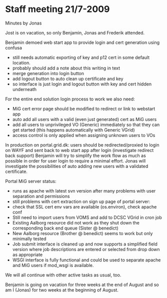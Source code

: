 # Staff meeting 21/7-2009

Minutes by Jonas

Jost is on vacation, so only Benjamin, Jonas and Frederik attended.

Benjamin demoed web start app to provide login and cert generation using confusa
 - still needs automatic exporting of key and p12 cert in some default location.
 - probably should add a note about this writing in text
 - merge generation into login button
 - add logout button to auto clean up certificate and key
 - so interface is just login and logout button with key and cert hidden underneath

For the entire end solution login process to work we also need:
 - MiG cert error page should be modified to redirect or link to webstart app
 - auto add all users with a valid (even just generated) cert as MiG users
 - add all users to unprivileged VO (Generic) immediately so that they can get started (this happens automatically with Generic VGrid)
 - access control is only applied when assigning unknown users to VOs

In production on portal.grid.dk: users should be redirected/proxied to login on WAYF and sent back to web start app after login (investigate redirect back support)
Benjamin will try to simplify the work flow as much as possible in order for user login to require a minimal effort.
Jonas will investigate the possibilities of auto adding new users with a validated certificate.

Portal MiG server status:
 - runs as apache with latest svn version after many problems with user separation and permissions
 - still problems with cert extraction on sign up page of portal server:
  - check that SSL cert env vars are available (os.environ), check apache conf
 - Still need to import users from VOMS and add to DCSC VGrid in cron job
 - Existing Aalborg resource did not work as they shut down the corresponding back end queue (Sister @ benedict)
 - New Aalborg resource (Brother @ benedict) seems to work but only minimally tested
 - Job submit interface is cleaned up and now supports a simplified field version where job descriptions are entered or selected from drop down as appropriate
 - WSGI interface is fully functional and could be used to separate apache and MiG users if mod_wsgi is available.

We will all continue with other active tasks as usual, too.

Benjamin is going on vacation for three weeks at the end of August and so am I (Jonas) for two weeks at the beginning of August.